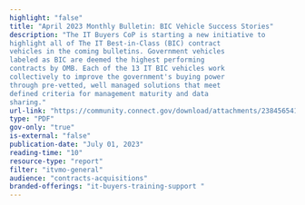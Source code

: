 ```yaml
---
highlight: "false" 
title: "April 2023 Monthly Bulletin: BIC Vehicle Success Stories"
description: "The IT Buyers CoP is starting a new initiative to
highlight all of The IT Best-in-Class (BIC) contract
vehicles in the coming bulletins. Government vehicles
labeled as BIC are deemed the highest performing
contracts by OMB. Each of the 13 IT BIC vehicles work
collectively to improve the government's buying power
through pre-vetted, well managed solutions that meet
defined criteria for management maturity and data
sharing."
url-link: "https://community.connect.gov/download/attachments/2384565414/April%202023%20ITB%20Bulletin.pdf?api=v2"
type: "PDF"
gov-only: "true"
is-external: "false"
publication-date: "July 01, 2023"
reading-time: "10"
resource-type: "report"
filter: "itvmo-general"
audience: "contracts-acquisitions"
branded-offerings: "it-buyers-training-support "
---
```

